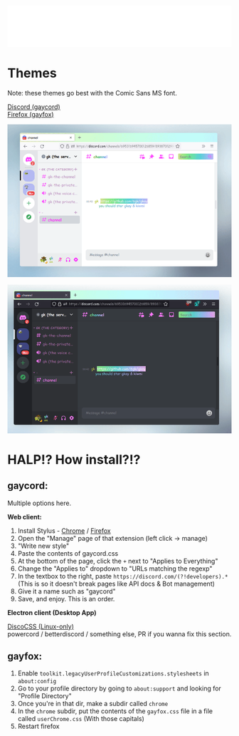 <div align="center"> <img src="./gay.svg"/> </div>

# Themes

Note: these themes go best with the Comic Sans MS font.

[Discord (gaycord)](./gaycord.css)  
[Firefox (gayfox)](./gayfox.css)

![demo (light)](./gaycord_and_gayfox-light.gif)

![demo (dark)](./gaycord_and_gayfox-dark.gif)



# HALP!? How install?!?
## gaycord:

Multiple options here.

**Web client:**

1. Install Stylus - [Chrome](https://chrome.google.com/webstore/detail/stylus/clngdbkpkpeebahjckkjfobafhncgmne?hl=en) / [Firefox](https://addons.mozilla.org/en-US/firefox/addon/styl-us)
2. Open the "Manage" page of that extension (left click -> manage)
3. "Write new style"
4. Paste the contents of gaycord.css
5. At the bottom of the page, click the `+` next to "Applies to Everything"
6. Change the "Applies to" dropdown to "URLs matching the regexp"
7. In the textbox to the right, paste `https://discord.com/(?!developers).*` (This is so it doesn't break pages like API docs & Bot management)
8. Give it a name such as "gaycord"
9. Save, and enjoy.  This is an order.

**Electron client (Desktop App)**

[DiscoCSS (Linux-only)](https://github.com/mlvzk/discocss)  
powercord / betterdiscord / something else, PR if you wanna fix this section.


## gayfox:

1. Enable `toolkit.legacyUserProfileCustomizations.stylesheets` in `about:config`
2. Go to your profile directory by going to `about:support` and looking for "Profile Directory"
3. Once you're in that dir, make a subdir called `chrome`
4. In the `chrome` subdir, put the contents of the `gayfox.css` file in a file called `userChrome.css` (With those capitals)
5. Restart firefox

